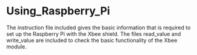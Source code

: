 # Using_Raspberry_Pi

The instruction file included gives the basic information that is required to set up the Raspberry Pi with the Xbee shield.
The files read_value and write_value are included to check the basic functionality of the Xbee module.
